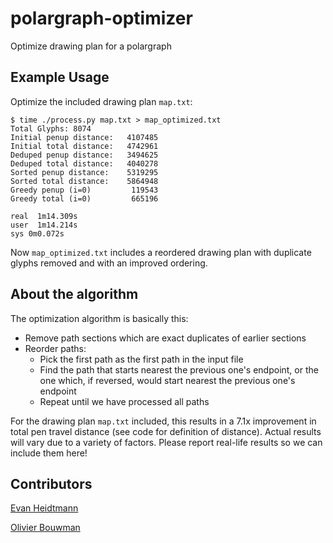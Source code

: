 polargraph-optimizer
====================

Optimize drawing plan for a polargraph

Example Usage
----

Optimize the included drawing plan `map.txt`:

```
$ time ./process.py map.txt > map_optimized.txt 
Total Glyphs: 8074
Initial penup distance:   4107485
Initial total distance:   4742961
Deduped penup distance:   3494625
Deduped total distance:   4040278
Sorted penup distance:    5319295
Sorted total distance:    5864948
Greedy penup (i=0)         119543
Greedy total (i=0)         665196

real  1m14.309s
user  1m14.214s
sys 0m0.072s
```

Now `map_optimized.txt` includes a reordered drawing plan with duplicate glyphs removed and with an improved ordering.

About the algorithm
----

The optimization algorithm is basically this:

  * Remove path sections which are exact duplicates of earlier sections
  * Reorder paths:
    * Pick the first path as the first path in the input file
    * Find the path that starts nearest the previous one's endpoint, or the one which, if reversed, would start nearest the previous one's endpoint
    * Repeat until we have processed all paths

For the drawing plan `map.txt` included, this results in a 7.1x improvement in total pen travel distance (see code for definition of distance). Actual results will vary due to a variety of factors. Please report real-life results so we can include them here!

Contributors
----

[Evan Heidtmann](https://github.com/ezheidtmann)

[Olivier Bouwman](https://github.com/olivierbouwman)
